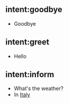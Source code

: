## intent:goodbye
- Goodbye

## intent:greet
- Hello

## intent:inform
- What's the weather?
- In [Italy](location:italy)
